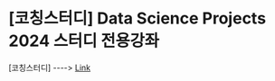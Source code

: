 # [코칭스터디] Data Science Projects 2024 스터디 전용강좌


[코칭스터디] ----> [Link](https://www.boostcourse.org/study-ds214-2024)
